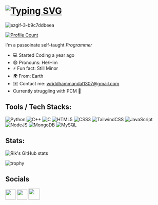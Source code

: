 [![Typing SVG](https://readme-typing-svg.demolab.com?font=Fira+Code&size=30&pause=1000&color=11F726&width=435&lines=Hello+There%2C+It's+Rik+%3AD)](https://git.io/typing-svg)
================================================================================================================================================================

![ezgif-3-b9c7ddbeea](https://user-images.githubusercontent.com/95538354/233770978-0d2f0b1c-7d66-44ae-8d47-ff8485cbfca2.gif)

[![Profile Count](https://visitcount.itsvg.in/api?id=its-your-invi&label=Profile%20Views&color=0&icon=4&pretty=false)](https://visitcount.itsvg.in)



I'm a passoinate self-taught _Programmer_ 

- 💻 Started Coding a year ago
- 😄 Pronouns: He/Him
- ⚡ Fun fact: Still Minor
- 🌍 From: Earth
- ✉️ Contact me: wriddhammandal1307@gmail.com
- Currently struggling with PCM 🙂

<h2> Tools / Tech Stacks: </h2>

![Python](https://img.shields.io/badge/python-3670A0?style=for-the-badge&logo=python&logoColor=ffdd54)
![C++](https://img.shields.io/badge/c++-%2300599C.svg?style=for-the-badge&logo=c%2B%2B&logoColor=white)
![C](https://img.shields.io/badge/c-%2300599C.svg?style=for-the-badge&logo=c&logoColor=white)
![HTML5](https://img.shields.io/badge/html5-%23E34F26.svg?style=for-the-badge&logo=html5&logoColor=white)
![CSS3](https://img.shields.io/badge/css3-%231572B6.svg?style=for-the-badge&logo=css3&logoColor=white)
![TailwindCSS](https://img.shields.io/badge/tailwindcss-%2338B2AC.svg?style=for-the-badge&logo=tailwind-css&logoColor=white)
![JavaScript](https://img.shields.io/badge/javascript-%23323330.svg?style=for-the-badge&logo=javascript&logoColor=%23F7DF1E)
![NodeJS](https://img.shields.io/badge/node.js-6DA55F?style=for-the-badge&logo=node.js&logoColor=white)
![MongoDB](https://img.shields.io/badge/MongoDB-%234ea94b.svg?style=for-the-badge&logo=mongodb&logoColor=white)
![MySQL](https://img.shields.io/badge/mysql-%2300f.svg?style=for-the-badge&logo=mysql&logoColor=white)

<h2> Stats: </h2>

![Rik's GitHub stats](https://github-readme-stats.vercel.app/api?username=its-your-invi&hide=stars&count_private=true&theme=radical)

![trophy](https://github-profile-trophy.vercel.app/?username=its-your-invi&theme=onedark)

<h2> Socials </h2>

<p align="left"> <a href="https://www.github.com/its-your-invi" target="_blank" rel="noreferrer"><img src="https://user-images.githubusercontent.com/95538354/233769462-ca55ef50-1fc9-4bc2-beb8-60224622f14e.svg" width="32" height="32" /></a> <a href="https://www.instagram.com/its_your_invi/" target="_blank" rel="noreferrer"><img src="https://user-images.githubusercontent.com/95538354/233769194-bb608fcb-e762-43ab-8e56-6d132ad487d3.svg" width="32" height="32" /></a>
<a href="https://t.me/its_your_invi/" target="_blank" rel="noreferrer"><img src="https://user-images.githubusercontent.com/95538354/233769379-93c9a2c4-78af-4395-b397-7f831a5821fc.png" width="35" height="35" /></a></p>


